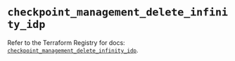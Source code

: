 # `checkpoint_management_delete_infinity_idp`

Refer to the Terraform Registry for docs: [`checkpoint_management_delete_infinity_idp`](https://registry.terraform.io/providers/checkpointsw/checkpoint/2.11.0/docs/resources/management_delete_infinity_idp).

